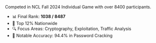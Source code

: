 Competed in NCL Fall 2024 Individual Game with over 8400 participants.

- 📊 Final Rank: **1038 / 8487**  
- 🏅 Top 12% Nationwide  
- 🔍 Focus Areas: Cryptography, Exploitation, Traffic Analysis  
- 🧪 Notable Accuracy: 94.4% in Password Cracking  
